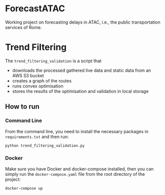 # ForecastATAC
Working project on forecasting delays in ATAC, i.e., the public transportation services of Rome.

# Trend Filtering
The `trend_filtering_validation` is a script that 

* downloads the processed gathered live data and static data from an AWS S3 bucket
* creates a graph of the routes
* runs convex optimisation
* stores the results of the optimisation and validation in local storage

## How to run

### Command Line
From the command line, you need to install the necessary packages in `requirements.txt` and then run:
```bash
python trend_filtering_validation.py
```

### Docker
Make sure you have Docker and docker-compose installed, then you can simply run the `docker-compose.yaml` file from the
root directory of the project:
```bash
docker-compose up
```